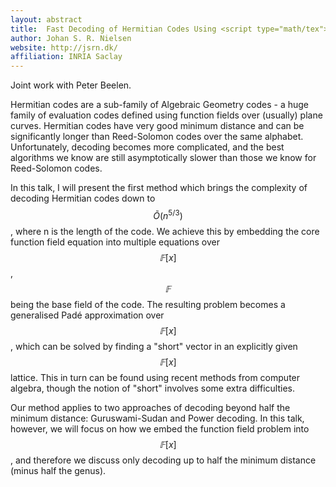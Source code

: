 ```yaml
---
layout: abstract
title:  Fast Decoding of Hermitian Codes Using <script type="math/tex">𝔽[x]</script>-Lattice Basis Reduction
author: Johan S. R. Nielsen
website: http://jsrn.dk/
affiliation: INRIA Saclay
---
```

Joint work with Peter Beelen.

Hermitian codes are a sub-family of Algebraic Geometry codes - a huge family of
evaluation codes defined using function fields over (usually) plane curves.
Hermitian codes have very good minimum distance and can be significantly longer
than Reed-Solomon codes over the same alphabet. Unfortunately, decoding becomes
more complicated, and the best algorithms we know are still asymptotically
slower than those we know for Reed-Solomon codes.

In this talk, I will present the first method which brings the complexity of
decoding Hermitian codes down to $$\tilde{O}(n^{5/3})$$, where n is the length of the code.
We achieve this by embedding the core function field equation into multiple
equations over $$𝔽[x]$$, $$𝔽$$ being the base field of the code. The resulting problem
becomes a generalised Padé approximation over $$𝔽[x]$$, which can be solved by
finding a "short" vector in an explicitly given $$𝔽[x]$$ lattice. This in turn can
be found using recent methods from computer algebra, though the notion of "short"
involves some extra difficulties.

Our method applies to two approaches of decoding beyond half the minimum
distance: Guruswami-Sudan and Power decoding. In this talk, however, we will
focus on how we embed the function field problem into $$𝔽[x]$$, and therefore we
discuss only decoding up to half the minimum distance (minus half the genus).
